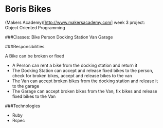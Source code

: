 Boris Bikes
===========
(Makers Academy)[http://www.makersacademy.com] week 3 project: Object Oriented Programming

###Classes:
Bike
Person
Docking Station
Van
Garage

###Responsibilities

A Bike can be broken or fixed
- A Person can rent a bike from the docking station and return it
- The Docking Station can accept and release fixed bikes to the person, check for broken bikes, accept and release bikes to the van
- The Van can accept broken bikes from the docking station and release it to the garage
- The Garage can accept broken bikes from the Van, fix bikes and release fixed bikes to the Van

###Technologies
- Ruby
- Rspec